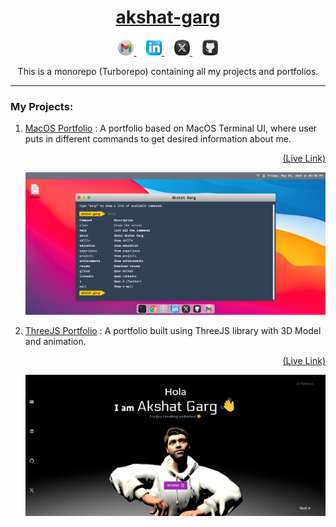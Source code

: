 <h1 align="center">
<a rel="noopener noreferrer" target="_blank" href="https://akshat-garg.com">
akshat-garg
</a>
</h1>

<p align="center">
<a rel="noopener noreferrer" target="_blank" href="mailto:akshatg805@gmail.com">
<img src="https://github.com/akshat-g-07/akshat-garg/blob/main/apps/macos-portfolio/public/footer/gmail.png?raw=true" width="25" alt="Mail">
</a>
   &nbsp; &nbsp;
<a rel="noopener noreferrer" target="_blank" href="https://www.linkedin.com/in/akshat-garg-580322241/">
<img src="https://github.com/akshat-g-07/akshat-garg/blob/main/apps/macos-portfolio/public/footer/linkedin.png?raw=true" width="25" alt="LinkedIn">
</a>
   &nbsp; &nbsp;
<a rel="noopener noreferrer" target="_blank" href="https://twitter.com/akku_g__">
<img src="https://github.com/akshat-g-07/akshat-garg/blob/main/apps/macos-portfolio/public/footer/x.png?raw=true" width="25" alt="X(Twitter)">
</a>
   &nbsp; &nbsp;
<a rel="noopener noreferrer" target="_blank" href="https://www.github.com/akshat-g-07/">
<img src="https://github.com/akshat-g-07/akshat-garg/blob/main/apps/macos-portfolio/public/footer/github.png?raw=true" width="25" alt="Github">
</a>
</p>

<p align="center">
This is a monorepo (Turborepo) containing all my projects and portfolios.
</p>

<hr />

### My Projects:

1. [MacOS Portfolio](./apps/macos-portfolio/README.md) :
   A portfolio based on MacOS Terminal UI, where user puts in different commands to get desired information about me.
   <p align="right">
      <a rel="noopener noreferrer" target="_blank" href="https://akshat-garg.com">
      (Live Link)
      </a>
   </p>

   ![Project Image](./apps/macos-portfolio/snaps/homescreen.png)

2. [ThreeJS Portfolio](./apps/threejs-portfolio/README.md) :
   A portfolio built using ThreeJS library with 3D Model and animation.
   <p align="right">
      <a rel="noopener noreferrer" target="_blank" href="https://threejs-portfolio.akshat-garg.com">
      (Live Link)
      </a>
   </p>

   ![Project Image](./apps/threejs-portfolio/snaps/landingsection.png)
